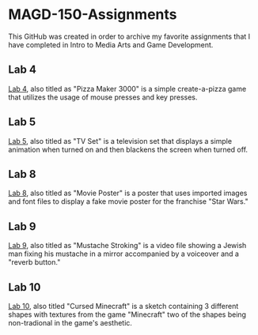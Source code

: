 # MAGD-150-Assignments

This GitHub was created in order to archive my favorite assignments that I have completed in Intro to Media Arts and Game Development.

## Lab 4
[Lab 4](https://github.com/jepeters137/MAGD-150-Assignments/tree/gh-pages/f21magd150lab04_Peters), also titled as "Pizza Maker 3000" is a simple create-a-pizza game that utilizes the usage of mouse presses and key presses.

## Lab 5
[Lab 5](https://github.com/jepeters137/MAGD-150-Assignments/tree/gh-pages/f21magd150lab05_Peters), also titled as "TV Set" is a television set that displays a simple animation when turned on and then blackens the screen when turned off.

## Lab 8
[Lab 8](https://github.com/jepeters137/MAGD-150-Assignments/tree/gh-pages/f21magd150_lab08_Peters), also titled as "Movie Poster" is a poster that uses imported images and font files to display a fake movie poster for the franchise "Star Wars."

## Lab 9
[Lab 9](https://github.com/jepeters137/MAGD-150-Assignments/tree/gh-pages/f21magd150_lab08_Peters), also titled as "Mustache Stroking" is a video file showing a Jewish man fixing his mustache in a mirror accompanied by a voiceover and a "reverb button."

## Lab 10
[Lab 10](https://github.com/jepeters137/MAGD-150-Assignments/tree/gh-pages/f21magd150lab10_Peters), also titled "Cursed Minecraft" is a sketch containing 3 different shapes with textures from the game "Minecraft" two of the shapes being non-tradional in the game's aesthetic.

